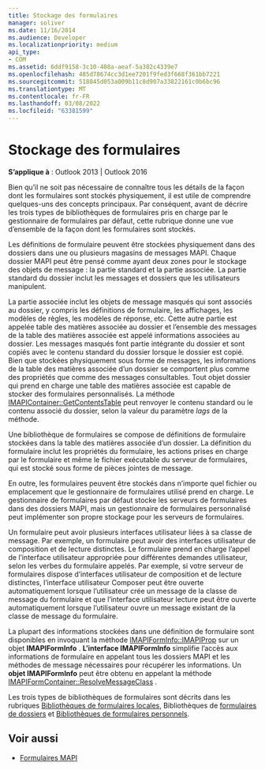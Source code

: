 ```yaml
---
title: Stockage des formulaires
manager: soliver
ms.date: 11/16/2014
ms.audience: Developer
ms.localizationpriority: medium
api_type:
- COM
ms.assetid: 6ddf9158-3c10-408a-aeaf-5a382c4339e7
ms.openlocfilehash: 485d78674cc3d1ee7201f9fed3f668f361bb7221
ms.sourcegitcommit: 518845d053a009b11c8d907a33822161c0b6bc96
ms.translationtype: MT
ms.contentlocale: fr-FR
ms.lasthandoff: 03/08/2022
ms.locfileid: "63381599"
---
```

# <a name="form-storage"></a>Stockage des formulaires

**S’applique à** : Outlook 2013 | Outlook 2016 
  
Bien qu’il ne soit pas nécessaire de connaître tous les détails de la façon dont les formulaires sont stockés physiquement, il est utile de comprendre quelques-uns des concepts principaux. Par conséquent, avant de décrire les trois types de bibliothèques de formulaires pris en charge par le gestionnaire de formulaires par défaut, cette rubrique donne une vue d’ensemble de la façon dont les formulaires sont stockés.
  
Les définitions de formulaire peuvent être stockées physiquement dans des dossiers dans une ou plusieurs magasins de messages MAPI. Chaque dossier MAPI peut être pensé comme ayant deux zones pour le stockage des objets de message : la partie standard et la partie associée. La partie standard du dossier inclut les messages et dossiers que les utilisateurs manipulent.
  
La partie associée inclut les objets de message masqués qui sont associés au dossier, y compris les définitions de formulaire, les affichages, les modèles de règles, les modèles de réponse, etc. Cette autre partie est appelée table des matières associée au dossier et l’ensemble des messages de la table des matières associée est appelé informations associées au dossier. Les messages masqués font partie intégrante du dossier et sont copiés avec le contenu standard du dossier lorsque le dossier est copié. Bien que stockées physiquement sous forme de messages, les informations de la table des matières associée d’un dossier se comportent plus comme des propriétés que comme des messages consultables. Tout objet dossier qui prend en charge une table des matières associée est capable de stocker des formulaires personnalisés. La méthode [IMAPIContainer::GetContentsTable](imapicontainer-getcontentstable.md) peut renvoyer le contenu standard ou le contenu associé du dossier, selon la valeur du paramètre  _lags_ de la méthode. 
  
Une bibliothèque de formulaires se compose de définitions de formulaire stockées dans la table des matières associée d’un dossier. La définition du formulaire inclut les propriétés du formulaire, les actions prises en charge par le formulaire et même le fichier exécutable du serveur de formulaires, qui est stocké sous forme de pièces jointes de message.
  
En outre, les formulaires peuvent être stockés dans n’importe quel fichier ou emplacement que le gestionnaire de formulaires utilisé prend en charge. Le gestionnaire de formulaires par défaut stocke les serveurs de formulaires dans des dossiers MAPI, mais un gestionnaire de formulaires personnalisé peut implémenter son propre stockage pour les serveurs de formulaires.
  
Un formulaire peut avoir plusieurs interfaces utilisateur liées à sa classe de message. Par exemple, un formulaire peut avoir des interfaces utilisateur de composition et de lecture distinctes. Le formulaire prend en charge l’appel de l’interface utilisateur appropriée pour différentes demandes utilisateur, selon les verbes du formulaire appelés. Par exemple, si votre serveur de formulaires dispose d’interfaces utilisateur de composition et de lecture distinctes, l’interface utilisateur Composer peut être ouverte automatiquement lorsque l’utilisateur crée un message de la classe de message du formulaire et que l’interface utilisateur lecture peut être ouverte automatiquement lorsque l’utilisateur ouvre un message existant de la classe de message du formulaire.
  
La plupart des informations stockées dans une définition de formulaire sont disponibles en invoquant la méthode [IMAPIFormInfo::IMAPIProp](imapiforminfoimapiprop.md) sur un objet **IMAPIFormInfo** . **L’interface IMAPIFormInfo** simplifie l’accès aux informations de formulaire en appelant tous les dossiers MAPI et les méthodes de message nécessaires pour récupérer les informations. Un **objet IMAPIFormInfo** peut être obtenu en appelant la méthode [IMAPIFormContainer::ResolveMessageClass](imapiformcontainer-resolvemessageclass.md) . 
  
Les trois types de bibliothèques de formulaires sont décrits dans les rubriques [Bibliothèques de formulaires locales](local-form-libraries.md), Bibliothèques de [formulaires de dossiers](folder-form-libraries.md) et [Bibliothèques de formulaires personnels](personal-form-libraries.md).
  
## <a name="see-also"></a>Voir aussi

- [Formulaires MAPI](mapi-forms.md)

